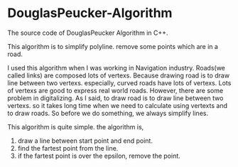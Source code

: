 # DouglasPeucker-Algorithm
The source code of DouglasPeucker Algorithm in C++.

This algorithm is to simplify polyline. remove some points which are in a road.

I used this algorithm when I was working in Navigation industry.
Roads(we called links) are composed lots of vertexs. Because drawing road is to draw line between two vertexs. especially, curved roads have lots of vertexs.
Lots of vertexs are good to express real world roads.
However, there are some problem in digitalizing. As I said, to draw road is to draw line between two vertexs. so it takes long time when we need to calculate using vertexts and to draw roads.
So before we do something, we always simplify lines.

This algorithm is quite simple.
the algorithm is,
 1. draw a line between start point and end point.
 2. find the fartest point from the line.
 3. if the fartest point is over the epsilon, remove the point.
 

